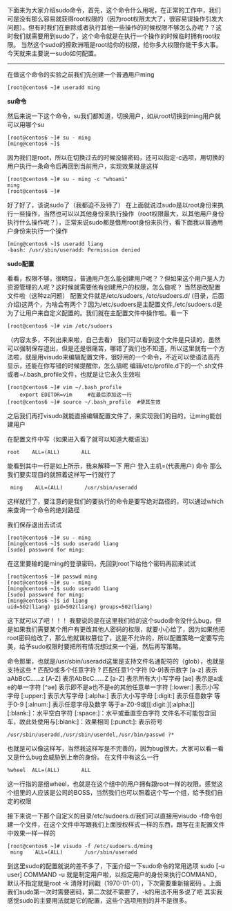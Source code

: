 下面来为大家介绍sudo命令，首先，这个命令什么用呢，在正常的工作中，我们可是没有那么容易就获得root权限的（因为root权限太大了，很容易误操作引发大问题）。但有时我们在删除或者执行其他一些操作的时候权限不够怎么办呢？？这时我们就需要用到sudo了，这个命令就是在执行一个操作的时候临时拥有root权限。
当然这个sudo的擦欧洲哦是root给你的权限，给你多大权限你能干多大事。今天就来主要说一sudo如何配置。

----------


在做这个命令的实验之前我们先创建一个普通用户ming

```
[root@centos6 ~]# useradd ming

```

**su命令**

然后来说一下这个命令，su我们都知道，切换用户，如从root切换到ming用户就可以用哪个su

```
[root@centos6 ~]# su - ming
[ming@centos6 ~]$ 
```
因为我们是root，所以在切换过去的时候没输密码，还可以指定-c选项，用切换的用户执行一条命令后再回到当前用户，实现效果就是这样

```
[root@centos6 ~]# su - ming -c "whoami"
ming
[root@centos6 ~]# 
```
好了好了，该说sudo了（我都迫不及待了）
在上面就说过sudo是以root身份来执行一些操作，当然也可以以其他身份来执行操作（root权限最大，以其他用户身份执行什么操作呢？），正常来说sudo都是借用root身份来执行，看下面我以普通用户身份来执行一个操作

```
[ming@centos6 ~]$ useradd liang
-bash: /usr/sbin/useradd: Permission denied

```

**sudo配置**

看看，权限不够，很明显，普通用户怎么能创建用户呢？？但如果这个用户是人力资源管理的人呢？这时候就需要他有创建用户的权限，怎么做呢？
当然是改配置文件啦（这种zz问题）
配置文件就是/etc/sudoers, /etc/sudoers.d/ (目录，后面介绍)这两个，为啥会有两个？因为/etc/sudoers是主配置文件,/etc/sudoers.d是为了让用户来自定义配置的。我们就在主配置文件中操作啦。看一下

```
[root@centos6 ~]# vim /etc/sudoers
```
（内容太多，不列出来来啦，自己去看）
我们可以看到这个文件是只读的，虽然可以强制保存退出，但是还是很痛苦，哪错了我们也不知道，所以这里就有一个方法啦，就是用visudo来编辑配置文件，很好用的一个命令，不近可以使语法高亮显示，还能在你写错的时候提醒你，怎么搞呢
编辑/etc/profile.d下的一个.sh文件或者~/.bash_profile文件，也就是让它永久生效啦

```
[root@centos6 ~]# vim ~/.bash_profile
	export EDITOR=vim     #在最后添加这一行
[root@centos6 ~]# source ~/.bash_profile  #使其生效	

```
之后我们再打visudo就能直接编辑配置文件了，来实现我们的目的，让ming能创建用户

在配置文件中写（如果进入看了就可以知道大概语法）

```
root    ALL=(ALL)       ALL

```
能看到其中一行是如上所示，我来解释一下
用户      登入主机=(代表用户)       命令
那么我们要实现目的就照着这样写一行就行了

```
 ming    ALL=(ALL)       /usr/sbin/useradd
```
这样就行了，要注意的是我们的要执行的命令是要写绝对路径的，可以通过which 来查询一个命令的绝对路径

我们保存退出去试试

```
[root@centos6 ~]# su - ming
[ming@centos6 ~]$ sudo useradd liang
[sudo] password for ming: 

```
在这里要输的是ming的登录密码，先回到root下给他个密码再回来试试

```
[root@centos6 ~]# passwd ming
[root@centos6 ~]# su - ming
[ming@centos6 ~]$ sudo useradd liang
[sudo] password for ming: 
[ming@centos6 ~]$ id liang
uid=502(liang) gid=502(liang) groups=502(liang)
```
这下就可以了吧！！！
我要说的是在这里我们给的这个sudo命令没什么bug，但是如果我们需要某个用户有更改其他人密码的权限，就要小心给了，因为如果他把root密码给改了，那么他就谋权篡位了，这是不允许的，所以配置策略一定要写完美，给予sudo权限时要把所有情况想过来一个遍，然后再写策略。

命令那里，也就是/usr/sbin/useradd这里是支持文件名通配符的（glob），也就是支持这些
	* 匹配0或多个任意字符
	? 匹配任意1个字符
	[0-9]表示数字
	[a-z] 表示aAbBcC……z
	[A-Z] 表示AbBcC……Z
	[a-Z] 表示所有大小写字母
	[ae] 表示是a或e的单一字符
	[^ae] 表示即不是a也不是e的其他任意单一字符
	[:lower:] 表示小写字母 
	[:upper:] 表示大写字母
	[:alpha:] 表示大小写字母
	[:digit:] 表示任意数字 等于0-9
	[:alnum:] 表示任意字母及数字 等于a-Z0-9或[[:digit:][:alpha:]]
	[:blank:]：水平空白字符
	[:space:]：水平或垂直空白字符 文件名不可能包含回车，故此处使用与[:blank:]：效果相同
	[:punct:]: 表示符号 



```
/usr/sbin/useradd,/usr/sbin/userdel,/usr/bin/passwd ?*
```
也就是可以像这样写，当然我这样写是不完善的，因为bug很大，大家可以看一看又是什么bug会威胁到上帝的身份。
在文件中有这么一行

```
%wheel  ALL=(ALL)       ALL
```
这一行指的是组wheel，也就是在这个组中的用户拥有跟root一样的权限。感觉这个组里的人应该是公司的BOSS，当然我们也可以照着这个写一个组，给予我们自定的权限

接下来说一下那个自定义的目录/etc/sudoers.d/我们可以直接用visudo -f命令创建一个文件，在这个文件中写跟我们上面授权样式一样的东西，跟写在主配置文件中效果一样一样的

```
[root@centos6 ~]# visudo -f /etc/sudoers.d/ming
 ming    ALL=(ALL)       /usr/sbin/useradd

```
到这里sudo的配置就说的差不多了，下面介绍一下sudo命令的常用选项
 sudo [-u user] COMMAND 
 -u 就是制定用户啦，以指定用户的身份来执行COMMAND，默认不指定就是root
 -k 清除时间戳（1970-01-01），下次需要重新输密码 。上面我们sudo第一次时需要密码，第二次就不需要了，-k的用法不用多说了吧
 其实我感觉sudo的主要用法就是它的配置，这些个选项用到的并不是很多。
 




